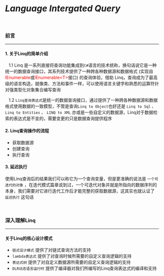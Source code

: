 # *Language Intergated Query*

<br/>

### 前言

---

#### 1. 关于Linq的简单介绍

&nbsp;&nbsp;&nbsp;1.1 Linq 是一系列直接将查询功能集成到`C#`语言的技术统称，换句话说它是一种统一的数据查询接口，其系列技术提供了一种跨各种数据源和数据格式 (实现自<span style="color:red">IEnumerable</span>或<span style="color:red">IEnumerable&lt;T&gt;</span>接口) 的查询体验，借助 Linq，查询成为了最高级的语言构造，就像类、方法和事件一样，可以使用语言关键字和熟悉的运算符针对强类型化对象集合编写查询

&nbsp;&nbsp;&nbsp;1.2 `Linq查询表达式`是统一的数据查询接口，通过提供了一种跨各种数据源和数据格式使用数据的一致模型，不管是查询`Linq to Object`也好还是 `Linq to Sql` 、 `Linq to Entities` 、 `LINQ to XML` 亦或是一些自定义的数据源，Linq对于数据检索的表达式是不变的，需要变更的只是数据查询提供程序

#### 2. Linq查询操作的流程

- 获取数据源
- 创建查询
- 执行查询

#### 3. 延迟执行

使用Linq查询后的结果我们可以称它为一个查询变量，但是更准确的说法是 `一个可迭代的对象` ，在迭代模式篇章说到过，一个可迭代对象并就是所指向的数据序列的本身，我们需要对它进行迭代工作后才能完整的获取数据源，这其实也就认证了 `延迟执行` 这句话

<br/>

### 深入理解Linq

---

#### 关于Linq的核心设计模式

- `链式设计模式` 提供了对链式查询方法的支持
- `lambda表达式` 提供了对查询时候所需要的自定义查询逻辑的支持
- `表达式树` 提供了对自定义数据源所需要的自定义查询逻辑的支持
- `DLR动态语言运行时` 提供了编译器对我们所编写的Linq查询表达式的编译和支持

#### 